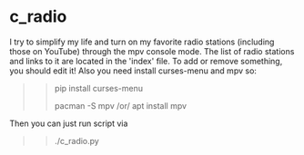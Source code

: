 # c_radio
I try to simplify my life and turn on my favorite radio stations (including those on YouTube) through the mpv console mode. 
The list of radio stations and links to it are located in the 'index' file. To add or remove something, you should edit it!
Also you need install curses-menu and mpv
so:


>> pip install curses-menu
>> 
>> pacman -S mpv /or/ apt install mpv


Then you can just run script via
>> ./c_radio.py
